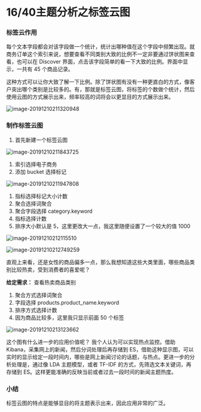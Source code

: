 # 16/40主题分析之标签云图

### 标签云作用

每个文本字段都会对该字段做一个统计，统计出哪种值在这个字段中频繁出现。就商务订单这个索引来说，想要查看不同类别大致的比例不一定非要通过饼状图来查看，也可以在 Discover 界面，点击该字段简单的看一下大致的比例。界面中显示，一共有 45 个商品记录。

这种方式可以让你大致了解一下比例。除了饼状图有没有一种更直白的方式，像客户突出哪个类别是比较多的。有，那就是标签云图，将标签的个数做个统计，然后使用云图的方式展示出来，频率较高的词将会以更显目的方式展示出来。

![image-20191210211320948](https://images.gitbook.cn/2020-04-07-063023.png)

### 制作标签云图

1. 首先新建一个标签云图

![image-20191210211843725](https://images.gitbook.cn/2020-04-07-063024.png)

1. 索引选择电子商务
2. 添加 bucket 选择标记

![image-20191210211947808](https://images.gitbook.cn/2020-04-07-63025.png)

1. 指标选择标记大小计数
2. 聚合选择词聚合
3. 聚合字段选择 category.keyword
4. 指标选择计数
5. 排序大小默认是 5，这里更改大一点，我这里随便设置了一个较大的值 1000

![image-20191210212115510](https://images.gitbook.cn/2020-04-07-063025.png)

![image-20191210212749259](https://images.gitbook.cn/2020-04-07-063030.png)

直观上来看，还是女性的商品偏多一点，那么我想知道这些大类里面，哪些商品类别比较热卖，受到消费者的喜爱呢？

**给定需求：** 查看热卖商品类别

1. 聚合方式选择词聚合
2. 字段选择 products.product_name.keyword
3. 排序方式选择计数
4. 因为商品比较多，这里我只显示前面 50 个标签

![image-20191210213123662](https://images.gitbook.cn/2020-04-07-063031.png)

这个图有什么进一步的应用价值呢？ 我个人认为可以实现热点监控。借助 Kibana，采集网上的新闻，然后分词处理后再存储到 ES，借助这种显示图，可以实时的显示给定一段时间内，哪些是网上新闻讨论的话题，与热点。更进一步的分析处理是，通过像 LDA 主题模型，或者 TF-IDF 的方式，先筛选文本关键词，再存储到 ES。这样更能准确的反映当前或者过去一段时间的新闻主题热度。

### 小结

标签云图的特点是能够显目的将主题表示出来，因此应用非常的广泛。
